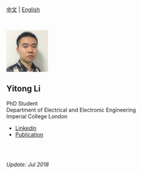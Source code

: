   
[中文](https://yt-li.github.io/namecard_cn) | [English](https://yt-li.github.io)    

<br />

![](https://raw.githubusercontent.com/yt-li/yt-li.github.io/master/LYT.png)
  
## Yitong Li
PhD Student  
Department of Electrical and Electronic Engineering  
Imperial College London  
  
- [Linkedin](https://www.linkedin.com/in/yitong-li/)  
- [Publication](https://yt-li.github.io/publication)

<br />
<br />

*Update: Jul 2018*
